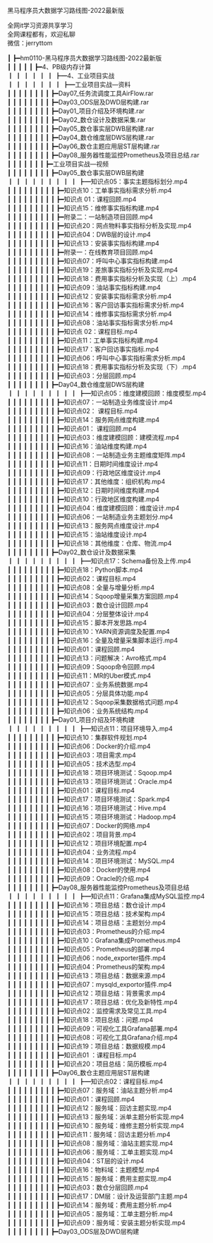 黑马程序员大数据学习路线图-2022最新版

全网it学习资源共享学习<br>全网课程都有，欢迎私聊<br>微信：jerryttom<br>

┃ ┣━hm0110-黑马程序员大数据学习路线图-2022最新版<br> ┃ ┃ ┃ ┃ ┃ ┣━4、PB级内存计算<br> ┃ ┃ ┃ ┃ ┃ ┃ ┣━4、工业项目实战<br> ┃ ┃ ┃ ┃ ┃ ┃ ┃ ┣━工业项目实战—资料<br> ┃ ┃ ┃ ┃ ┃ ┃ ┃ ┃ ┣━Day07_任务流调度工具AirFlow.rar<br> ┃ ┃ ┃ ┃ ┃ ┃ ┃ ┃ ┣━Day03_ODS层及DWD层构建.rar<br> ┃ ┃ ┃ ┃ ┃ ┃ ┃ ┃ ┣━Day01_项目介绍及环境构建.rar<br> ┃ ┃ ┃ ┃ ┃ ┃ ┃ ┃ ┣━Day02_数仓设计及数据采集.rar<br> ┃ ┃ ┃ ┃ ┃ ┃ ┃ ┃ ┣━Day05_数仓事实层DWB层构建.rar<br> ┃ ┃ ┃ ┃ ┃ ┃ ┃ ┃ ┣━Day04_数仓维度层DWS层构建.rar<br> ┃ ┃ ┃ ┃ ┃ ┃ ┃ ┃ ┣━Day06_数仓主题应用层ST层构建.rar<br> ┃ ┃ ┃ ┃ ┃ ┃ ┃ ┃ ┣━Day08_服务器性能监控Prometheus及项目总结.rar<br> ┃ ┃ ┃ ┃ ┃ ┃ ┃ ┣━工业项目实战—视频<br> ┃ ┃ ┃ ┃ ┃ ┃ ┃ ┃ ┣━Day05_数仓事实层DWB层构建<br> ┃ ┃ ┃ ┃ ┃ ┃ ┃ ┃ ┃ ┣━知识点05：事实主题指标划分.mp4<br> ┃ ┃ ┃ ┃ ┃ ┃ ┃ ┃ ┃ ┣━知识点10：工单事实指标需求分析.mp4<br> ┃ ┃ ┃ ┃ ┃ ┃ ┃ ┃ ┃ ┣━知识点 01：课程回顾.mp4<br> ┃ ┃ ┃ ┃ ┃ ┃ ┃ ┃ ┃ ┣━知识点15：维修事实指标构建.mp4<br> ┃ ┃ ┃ ┃ ┃ ┃ ┃ ┃ ┃ ┣━附录二：一站制造项目回顾.mp4<br> ┃ ┃ ┃ ┃ ┃ ┃ ┃ ┃ ┃ ┣━知识点20：网点物料事实指标分析及实现.mp4<br> ┃ ┃ ┃ ┃ ┃ ┃ ┃ ┃ ┃ ┣━知识点04：DWB层的设计.mp4<br> ┃ ┃ ┃ ┃ ┃ ┃ ┃ ┃ ┃ ┣━知识点13：安装事实指标构建.mp4<br> ┃ ┃ ┃ ┃ ┃ ┃ ┃ ┃ ┃ ┣━附录一：在线教育项目回顾.mp4<br> ┃ ┃ ┃ ┃ ┃ ┃ ┃ ┃ ┃ ┣━知识点07：呼叫中心事实指标构建.mp4<br> ┃ ┃ ┃ ┃ ┃ ┃ ┃ ┃ ┃ ┣━知识点19：差旅事实指标分析及实现.mp4<br> ┃ ┃ ┃ ┃ ┃ ┃ ┃ ┃ ┃ ┣━知识点18：费用事实指标分析及实现（上）.mp4<br> ┃ ┃ ┃ ┃ ┃ ┃ ┃ ┃ ┃ ┣━知识点09：油站事实指标构建.mp4<br> ┃ ┃ ┃ ┃ ┃ ┃ ┃ ┃ ┃ ┣━知识点12：安装事实指标需求分析.mp4<br> ┃ ┃ ┃ ┃ ┃ ┃ ┃ ┃ ┃ ┣━知识点16：客户回访事实指标需求分析.mp4<br> ┃ ┃ ┃ ┃ ┃ ┃ ┃ ┃ ┃ ┣━知识点14：维修事实指标需求分析.mp4<br> ┃ ┃ ┃ ┃ ┃ ┃ ┃ ┃ ┃ ┣━知识点08：油站事实指标需求分析.mp4<br> ┃ ┃ ┃ ┃ ┃ ┃ ┃ ┃ ┃ ┣━知识点 02：课程目标.mp4<br> ┃ ┃ ┃ ┃ ┃ ┃ ┃ ┃ ┃ ┣━知识点11：工单事实指标构建.mp4<br> ┃ ┃ ┃ ┃ ┃ ┃ ┃ ┃ ┃ ┣━知识点17：客户回访事实指标.mp4<br> ┃ ┃ ┃ ┃ ┃ ┃ ┃ ┃ ┃ ┣━知识点06：呼叫中心事实指标需求分析.mp4<br> ┃ ┃ ┃ ┃ ┃ ┃ ┃ ┃ ┃ ┣━知识点18：费用事实指标分析及实现（下）.mp4<br> ┃ ┃ ┃ ┃ ┃ ┃ ┃ ┃ ┃ ┣━知识点03：分层回顾.mp4<br> ┃ ┃ ┃ ┃ ┃ ┃ ┃ ┃ ┣━Day04_数仓维度层DWS层构建<br> ┃ ┃ ┃ ┃ ┃ ┃ ┃ ┃ ┃ ┣━知识点05：维度建模回顾：维度模型.mp4<br> ┃ ┃ ┃ ┃ ┃ ┃ ┃ ┃ ┃ ┣━知识点07：一站制造业务维度设计.mp4<br> ┃ ┃ ┃ ┃ ┃ ┃ ┃ ┃ ┃ ┣━知识点02： 课程目标.mp4<br> ┃ ┃ ┃ ┃ ┃ ┃ ┃ ┃ ┃ ┣━知识点14：服务网点维度构建.mp4<br> ┃ ┃ ┃ ┃ ┃ ┃ ┃ ┃ ┃ ┣━知识点01： 课程回顾.mp4<br> ┃ ┃ ┃ ┃ ┃ ┃ ┃ ┃ ┃ ┣━知识点03：维度建模回顾：建模流程.mp4<br> ┃ ┃ ┃ ┃ ┃ ┃ ┃ ┃ ┃ ┣━知识点16：油站维度构建.mp4<br> ┃ ┃ ┃ ┃ ┃ ┃ ┃ ┃ ┃ ┣━知识点08：一站制造业务主题维度矩阵.mp4<br> ┃ ┃ ┃ ┃ ┃ ┃ ┃ ┃ ┃ ┣━知识点11：日期时间维度设计.mp4<br> ┃ ┃ ┃ ┃ ┃ ┃ ┃ ┃ ┃ ┣━知识点09：行政地区维度设计.mp4<br> ┃ ┃ ┃ ┃ ┃ ┃ ┃ ┃ ┃ ┣━知识点17：其他维度：组织机构.mp4<br> ┃ ┃ ┃ ┃ ┃ ┃ ┃ ┃ ┃ ┣━知识点12：日期时间维度构建.mp4<br> ┃ ┃ ┃ ┃ ┃ ┃ ┃ ┃ ┃ ┣━知识点10：行政地区维度构建.mp4<br> ┃ ┃ ┃ ┃ ┃ ┃ ┃ ┃ ┃ ┣━知识点04：维度建模回顾：维度设计.mp4<br> ┃ ┃ ┃ ┃ ┃ ┃ ┃ ┃ ┃ ┣━知识点06：一站制造业务主题划分.mp4<br> ┃ ┃ ┃ ┃ ┃ ┃ ┃ ┃ ┃ ┣━知识点13：服务网点维度设计.mp4<br> ┃ ┃ ┃ ┃ ┃ ┃ ┃ ┃ ┃ ┣━知识点15：油站维度设计.mp4<br> ┃ ┃ ┃ ┃ ┃ ┃ ┃ ┃ ┃ ┣━知识点18：其他维度：仓库、物流.mp4<br> ┃ ┃ ┃ ┃ ┃ ┃ ┃ ┃ ┣━Day02_数仓设计及数据采集<br> ┃ ┃ ┃ ┃ ┃ ┃ ┃ ┃ ┃ ┣━知识点17：Schema备份及上传.mp4<br> ┃ ┃ ┃ ┃ ┃ ┃ ┃ ┃ ┃ ┣━知识点18：Python脚本.mp4<br> ┃ ┃ ┃ ┃ ┃ ┃ ┃ ┃ ┃ ┣━知识点02：课程目标.mp4<br> ┃ ┃ ┃ ┃ ┃ ┃ ┃ ┃ ┃ ┣━知识点08：全量与增量分析.mp4<br> ┃ ┃ ┃ ┃ ┃ ┃ ┃ ┃ ┃ ┣━知识点14：Sqoop增量采集方案回顾.mp4<br> ┃ ┃ ┃ ┃ ┃ ┃ ┃ ┃ ┃ ┣━知识点03：数仓设计回顾.mp4<br> ┃ ┃ ┃ ┃ ┃ ┃ ┃ ┃ ┃ ┣━知识点04：分层整体设计.mp4<br> ┃ ┃ ┃ ┃ ┃ ┃ ┃ ┃ ┃ ┣━知识点15：脚本开发思路.mp4<br> ┃ ┃ ┃ ┃ ┃ ┃ ┃ ┃ ┃ ┣━知识点10：YARN资源调度及配置.mp4<br> ┃ ┃ ┃ ┃ ┃ ┃ ┃ ┃ ┃ ┣━知识点16：全量及增量采集脚本运行.mp4<br> ┃ ┃ ┃ ┃ ┃ ┃ ┃ ┃ ┃ ┣━知识点01：课程回顾.mp4<br> ┃ ┃ ┃ ┃ ┃ ┃ ┃ ┃ ┃ ┣━知识点13：问题解决：Avro格式.mp4<br> ┃ ┃ ┃ ┃ ┃ ┃ ┃ ┃ ┃ ┣━知识点09：Sqoop命令回顾.mp4<br> ┃ ┃ ┃ ┃ ┃ ┃ ┃ ┃ ┃ ┣━知识点11：MR的Uber模式.mp4<br> ┃ ┃ ┃ ┃ ┃ ┃ ┃ ┃ ┃ ┣━知识点07：业务系统数据.mp4<br> ┃ ┃ ┃ ┃ ┃ ┃ ┃ ┃ ┃ ┣━知识点05：分层具体功能.mp4<br> ┃ ┃ ┃ ┃ ┃ ┃ ┃ ┃ ┃ ┣━知识点12：Sqoop采集数据格式问题.mp4<br> ┃ ┃ ┃ ┃ ┃ ┃ ┃ ┃ ┃ ┣━知识点06：业务系统结构.mp4<br> ┃ ┃ ┃ ┃ ┃ ┃ ┃ ┃ ┣━Day01_项目介绍及环境构建<br> ┃ ┃ ┃ ┃ ┃ ┃ ┃ ┃ ┃ ┣━知识点11：项目环境导入.mp4<br> ┃ ┃ ┃ ┃ ┃ ┃ ┃ ┃ ┃ ┣━知识点10：集群软件规划.mp4<br> ┃ ┃ ┃ ┃ ┃ ┃ ┃ ┃ ┃ ┣━知识点06：Docker的介绍.mp4<br> ┃ ┃ ┃ ┃ ┃ ┃ ┃ ┃ ┃ ┣━知识点03：项目需求.mp4<br> ┃ ┃ ┃ ┃ ┃ ┃ ┃ ┃ ┃ ┣━知识点05：技术选型.mp4<br> ┃ ┃ ┃ ┃ ┃ ┃ ┃ ┃ ┃ ┣━知识点18：项目环境测试：Sqoop.mp4<br> ┃ ┃ ┃ ┃ ┃ ┃ ┃ ┃ ┃ ┣━知识点13：项目环境测试：Oracle.mp4<br> ┃ ┃ ┃ ┃ ┃ ┃ ┃ ┃ ┃ ┣━知识点01：课程目标.mp4<br> ┃ ┃ ┃ ┃ ┃ ┃ ┃ ┃ ┃ ┣━知识点17：项目环境测试：Spark.mp4<br> ┃ ┃ ┃ ┃ ┃ ┃ ┃ ┃ ┃ ┣━知识点16：项目环境测试：Hive.mp4<br> ┃ ┃ ┃ ┃ ┃ ┃ ┃ ┃ ┃ ┣━知识点15：项目环境测试：Hadoop.mp4<br> ┃ ┃ ┃ ┃ ┃ ┃ ┃ ┃ ┃ ┣━知识点07：Docker的网络.mp4<br> ┃ ┃ ┃ ┃ ┃ ┃ ┃ ┃ ┃ ┣━知识点02：项目背景.mp4<br> ┃ ┃ ┃ ┃ ┃ ┃ ┃ ┃ ┃ ┣━知识点12：项目环境配置.mp4<br> ┃ ┃ ┃ ┃ ┃ ┃ ┃ ┃ ┃ ┣━知识点04：业务流程.mp4<br> ┃ ┃ ┃ ┃ ┃ ┃ ┃ ┃ ┃ ┣━知识点14：项目环境测试：MySQL.mp4<br> ┃ ┃ ┃ ┃ ┃ ┃ ┃ ┃ ┃ ┣━知识点08：Docker的使用.mp4<br> ┃ ┃ ┃ ┃ ┃ ┃ ┃ ┃ ┃ ┣━知识点09：Oracle的介绍.mp4<br> ┃ ┃ ┃ ┃ ┃ ┃ ┃ ┃ ┣━Day08_服务器性能监控Prometheus及项目总结<br> ┃ ┃ ┃ ┃ ┃ ┃ ┃ ┃ ┃ ┣━知识点11：Grafana集成MySQL监控.mp4<br> ┃ ┃ ┃ ┃ ┃ ┃ ┃ ┃ ┃ ┣━知识点16：项目总结：数仓设计.mp4<br> ┃ ┃ ┃ ┃ ┃ ┃ ┃ ┃ ┃ ┣━知识点15：项目总结：技术架构.mp4<br> ┃ ┃ ┃ ┃ ┃ ┃ ┃ ┃ ┃ ┣━知识点14：项目总结：主题划分.mp4<br> ┃ ┃ ┃ ┃ ┃ ┃ ┃ ┃ ┃ ┣━知识点03：Prometheus的介绍.mp4<br> ┃ ┃ ┃ ┃ ┃ ┃ ┃ ┃ ┃ ┣━知识点10：Grafana集成Prometheus.mp4<br> ┃ ┃ ┃ ┃ ┃ ┃ ┃ ┃ ┃ ┣━知识点05：Prometheus的部署.mp4<br> ┃ ┃ ┃ ┃ ┃ ┃ ┃ ┃ ┃ ┣━知识点06：node_exporter插件.mp4<br> ┃ ┃ ┃ ┃ ┃ ┃ ┃ ┃ ┃ ┣━知识点04：Prometheus的架构.mp4<br> ┃ ┃ ┃ ┃ ┃ ┃ ┃ ┃ ┃ ┣━知识点13：项目总结：数据来源.mp4<br> ┃ ┃ ┃ ┃ ┃ ┃ ┃ ┃ ┃ ┣━知识点07：mysqld_exportor插件.mp4<br> ┃ ┃ ┃ ┃ ┃ ┃ ┃ ┃ ┃ ┣━知识点12：项目总结：背景需求.mp4<br> ┃ ┃ ┃ ┃ ┃ ┃ ┃ ┃ ┃ ┣━知识点17：项目总结：优化及新特性.mp4<br> ┃ ┃ ┃ ┃ ┃ ┃ ┃ ┃ ┃ ┣━知识点02：监控需求及常见工具.mp4<br> ┃ ┃ ┃ ┃ ┃ ┃ ┃ ┃ ┃ ┣━知识点18：项目总结：问题.mp4<br> ┃ ┃ ┃ ┃ ┃ ┃ ┃ ┃ ┃ ┣━知识点09：可视化工具Grafana部署.mp4<br> ┃ ┃ ┃ ┃ ┃ ┃ ┃ ┃ ┃ ┣━知识点08：可视化工具Grafana介绍.mp4<br> ┃ ┃ ┃ ┃ ┃ ┃ ┃ ┃ ┃ ┣━知识点19：项目总结：数据规模.mp4<br> ┃ ┃ ┃ ┃ ┃ ┃ ┃ ┃ ┃ ┣━知识点01 ：课程目标.mp4<br> ┃ ┃ ┃ ┃ ┃ ┃ ┃ ┃ ┃ ┣━知识点20：项目总结：简历模板.mp4<br> ┃ ┃ ┃ ┃ ┃ ┃ ┃ ┃ ┣━Day06_数仓主题应用层ST层构建<br> ┃ ┃ ┃ ┃ ┃ ┃ ┃ ┃ ┃ ┣━知识点02：课程目标.mp4<br> ┃ ┃ ┃ ┃ ┃ ┃ ┃ ┃ ┃ ┣━知识点07：服务域：油站主题分析.mp4<br> ┃ ┃ ┃ ┃ ┃ ┃ ┃ ┃ ┃ ┣━知识点01：课程回顾.mp4<br> ┃ ┃ ┃ ┃ ┃ ┃ ┃ ┃ ┃ ┣━知识点12：服务域：回访主题实现.mp4<br> ┃ ┃ ┃ ┃ ┃ ┃ ┃ ┃ ┃ ┣━知识点13：服务域：派单主题分析实现.mp4<br> ┃ ┃ ┃ ┃ ┃ ┃ ┃ ┃ ┃ ┣━知识点10：服务域：维修主题分析实现.mp4<br> ┃ ┃ ┃ ┃ ┃ ┃ ┃ ┃ ┃ ┣━知识点11：服务域：回访主题分析.mp4<br> ┃ ┃ ┃ ┃ ┃ ┃ ┃ ┃ ┃ ┣━知识点08：服务域：油站主题实现.mp4<br> ┃ ┃ ┃ ┃ ┃ ┃ ┃ ┃ ┃ ┣━知识点06：服务域：工单主题实现.mp4<br> ┃ ┃ ┃ ┃ ┃ ┃ ┃ ┃ ┃ ┣━知识点04：ST层的设计.mp4<br> ┃ ┃ ┃ ┃ ┃ ┃ ┃ ┃ ┃ ┣━知识点16：物料域：主题模型.mp4<br> ┃ ┃ ┃ ┃ ┃ ┃ ┃ ┃ ┃ ┣━知识点15：服务域：费用主题实现.mp4<br> ┃ ┃ ┃ ┃ ┃ ┃ ┃ ┃ ┃ ┣━知识点03：数仓分层回顾.mp4<br> ┃ ┃ ┃ ┃ ┃ ┃ ┃ ┃ ┃ ┣━知识点17：DM层：设计及运营部门主题.mp4<br> ┃ ┃ ┃ ┃ ┃ ┃ ┃ ┃ ┃ ┣━知识点14：服务域：费用主题分析.mp4<br> ┃ ┃ ┃ ┃ ┃ ┃ ┃ ┃ ┃ ┣━知识点05：服务域：工单主题分析.mp4<br> ┃ ┃ ┃ ┃ ┃ ┃ ┃ ┃ ┃ ┣━知识点09：服务域：安装主题分析实现.mp4<br> ┃ ┃ ┃ ┃ ┃ ┃ ┃ ┃ ┣━Day03_ODS层及DWD层构建